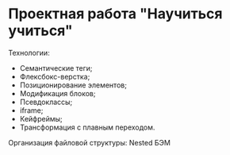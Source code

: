 # Проектная работа "Научиться учиться"

Технологии:
* Семантические теги;
* Флексбокс-верстка;
* Позиционирование элементов;
* Модификация блоков;
* Псевдоклассы;
* iframe;
* Кейфреймы;
* Трансформация с плавным переходом.

Организация файловой структуры: Nested БЭМ